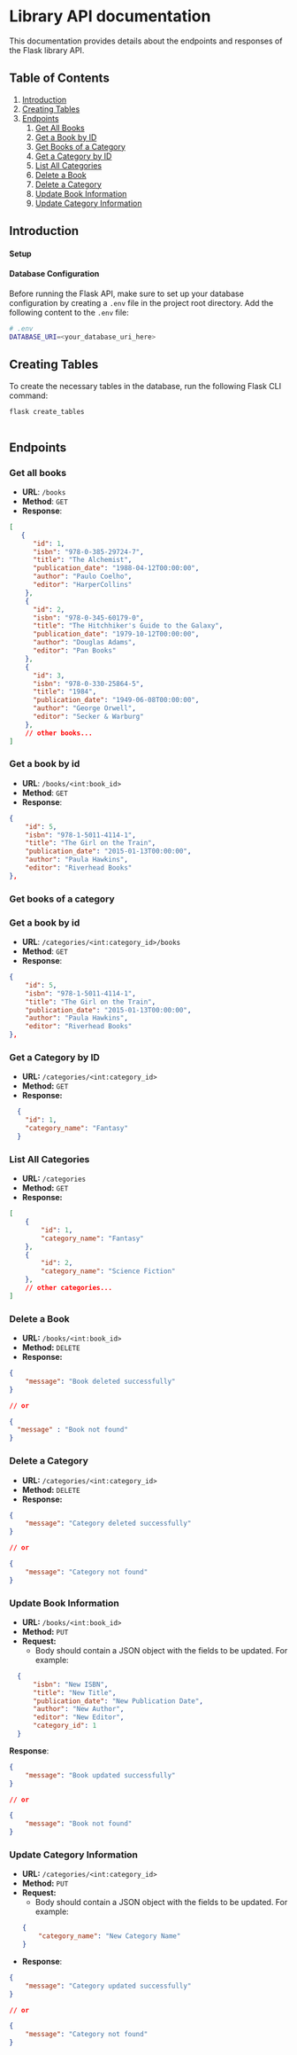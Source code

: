 # Library API documentation

This documentation provides details about the endpoints and responses of the Flask library API.

## Table of Contents

1. [Introduction](#introduction)
2. [Creating Tables](#creating-tables)
3. [Endpoints](#endpoints)
    1. [Get All Books](#get-all-books)
    2. [Get a Book by ID](#get-a-book-by-id)
    3. [Get Books of a Category](#get-books-of-a-category)
    4. [Get a Category by ID](#get-a-category-by-id)
    5. [List All Categories](#list-all-categories)
    6. [Delete a Book](#delete-a-book)
    7. [Delete a Category](#delete-a-category)
    8. [Update Book Information](#update-book-information)
    9. [Update Category Information](#update-category-information)

## Introduction

#### Setup

#### Database Configuration

Before running the Flask API, make sure to set up your database configuration by creating a `.env` file in the project root directory. Add the following content to the `.env` file:

```bash
# .env
DATABASE_URI=<your_database_uri_here>
````
## Creating Tables

To create the necessary tables in the database, run the following Flask CLI command:

```bash
flask create_tables
 
```

## Endpoints
### Get all books
- **URL**: `/books`
- **Method**: `GET`
- **Response**:
```JSON
[
   {
      "id": 1,
      "isbn": "978-0-385-29724-7",
      "title": "The Alchemist",
      "publication_date": "1988-04-12T00:00:00",
      "author": "Paulo Coelho",
      "editor": "HarperCollins"
    },
    {
      "id": 2,
      "isbn": "978-0-345-60179-0",
      "title": "The Hitchhiker's Guide to the Galaxy",
      "publication_date": "1979-10-12T00:00:00",
      "author": "Douglas Adams",
      "editor": "Pan Books"
    },
    {
      "id": 3,
      "isbn": "978-0-330-25864-5",
      "title": "1984",
      "publication_date": "1949-06-08T00:00:00",
      "author": "George Orwell",
      "editor": "Secker & Warburg"
    },
    // other books...
]


```
### Get a book by id
- **URL**: `/books/<int:book_id>`
- **Method**: `GET`
- **Response**:
```JSON
{
    "id": 5,
    "isbn": "978-1-5011-4114-1",
    "title": "The Girl on the Train",
    "publication_date": "2015-01-13T00:00:00",
    "author": "Paula Hawkins",
    "editor": "Riverhead Books"
},

```

### Get books of a category
### Get a book by id
- **URL**: `/categories/<int:category_id>/books`
- **Method**: `GET`
- **Response**:
```JSON
{
    "id": 5,
    "isbn": "978-1-5011-4114-1",
    "title": "The Girl on the Train",
    "publication_date": "2015-01-13T00:00:00",
    "author": "Paula Hawkins",
    "editor": "Riverhead Books"
},

```

### Get a Category by ID

- **URL:** `/categories/<int:category_id>`
- **Method:** `GET`
- **Response:**
```JSON
  {
    "id": 1,
    "category_name": "Fantasy"
  }
```

### List All Categories

- **URL:** `/categories`
- **Method:** `GET`
- **Response:**
```JSON
[
    {
        "id": 1,
        "category_name": "Fantasy"
    },
    {
        "id": 2,
        "category_name": "Science Fiction"
    },
    // other categories...
]
```



### Delete a Book

- **URL:** `/books/<int:book_id>`
- **Method:** `DELETE`
- **Response:**
```JSON
{
    "message": "Book deleted successfully"
}

// or

{
  "message" : "Book not found"
}
```

### Delete a Category

- **URL:** `/categories/<int:category_id>`
- **Method:** `DELETE`
- **Response:**
```JSON
{
    "message": "Category deleted successfully"
}

// or

{
    "message": "Category not found"
}
```


### Update Book Information

- **URL:** `/books/<int:book_id>`
- **Method:** `PUT`
- **Request:**
  - Body should contain a JSON object with the fields to be updated. For example:
```JSON
  {
      "isbn": "New ISBN",
      "title": "New Title",
      "publication_date": "New Publication Date",
      "author": "New Author",
      "editor": "New Editor",
      "category_id": 1
  }
```
**Response**:
```JSON
{
    "message": "Book updated successfully"
}

// or

{
    "message": "Book not found"
}

```

### Update Category Information

- **URL:** `/categories/<int:category_id>`
- **Method:** `PUT`
- **Request:**
  - Body should contain a JSON object with the fields to be updated. For example:
  ```JSON
  {
      "category_name": "New Category Name"
  }

- **Response**:
```JSON
{
    "message": "Category updated successfully"
}

// or

{
    "message": "Category not found"
}

```
